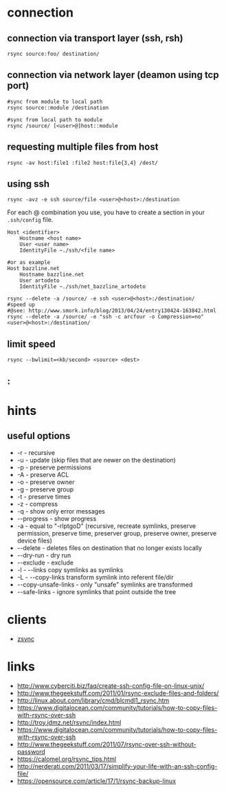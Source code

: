 # connection

## connection via transport layer (ssh, rsh)

```
rsync source:foo/ destination/
```

## connection via network layer (deamon using tcp port)

```
#sync from module to local path
rsync source::module /destination

#sync from local path to module
rsync /source/ [<user>@]host::module
```

## requesting multiple files from host

```
rsync -av host:file1 :file2 host:file{3,4} /dest/
```

## using ssh

```
rsync -avz -e ssh source/file <user>@<host>:/destination
```

For each <user>@<host> combination you use, you have to create a section in your `.ssh/config` file.

```
Host <identifier>
    Hostname <host name>
    User <user name>
    IdentityFile ~./ssh/<file name>

#or as example
Host bazzline.net
    Hostname bazzline.net
    User artodeto
    IdentityFile ~./ssh/net_bazzline_artodeto
```

```
rsync --delete -a /source/ -e ssh <user>@<host>:/destination/
#speed up
#@see: http://www.smork.info/blog/2013/04/24/entry130424-163842.html
rsync --delete -a /source/ -e "ssh -c arcfour -o Compression=no" <user>@<host>:/destination/
```

## limit speed

```
rsync --bwlimit=<kb/second> <source> <dest>
```

## :

# hints

## useful options

* -r                    -   recursive
* -u                    -   update (skip files that are newer on the destination)
* -p                    -   preserve permissions
* -A                    -   preserve ACL
* -o                    -   preserve owner
* -g                    -   preserve group
* -t                    -   preserve times
* -z                    -   compress
* -q                    -   show only error messages
* --progress            -   show progress
* -a                    -   equal to "-rlptgoD" (recursive, recreate symlinks, preserve permission, preserve time, preserver group, preserve owner, preserve device files)
* --delete              -   deletes files on destination that no longer exists locally
* --dry-run             -   dry run
* --exclude <directory> -   exclude <directory>
* -l                    -   --links copy symlinks as symlinks
* -L                    -   --copy-links transform symlink into referent file/dir
* --copy-unsafe-links   -   only "unsafe" symlinks are transformed
* --safe-links          -   ignore symlinks that point outside the tree

# clients

* [zsync](http://zsync.moria.org.uk/)

# links

* http://www.cyberciti.biz/faq/create-ssh-config-file-on-linux-unix/
* http://www.thegeekstuff.com/2011/01/rsync-exclude-files-and-folders/
* http://linux.about.com/library/cmd/blcmdl1_rsync.htm
* https://www.digitalocean.com/community/tutorials/how-to-copy-files-with-rsync-over-ssh
* http://troy.jdmz.net/rsync/index.html
* https://www.digitalocean.com/community/tutorials/how-to-copy-files-with-rsync-over-ssh
* http://www.thegeekstuff.com/2011/07/rsync-over-ssh-without-password
* https://calomel.org/rsync_tips.html
* http://nerderati.com/2011/03/17/simplify-your-life-with-an-ssh-config-file/
* https://opensource.com/article/17/1/rsync-backup-linux

